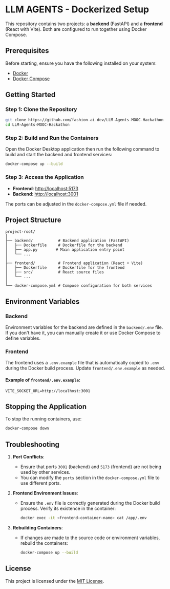 # LLM AGENTS - Dockerized Setup

This repository contains two projects: a **backend** (FastAPI) and a **frontend** (React with Vite). Both are configured to run together using Docker Compose.

## Prerequisites

Before starting, ensure you have the following installed on your system:

- [Docker](https://www.docker.com/get-started)
- [Docker Compose](https://docs.docker.com/compose/install/)

## Getting Started

### Step 1: Clone the Repository

```bash
git clone https://github.com/fashion-ai-dev/LLM-Agents-MOOC-Hackathon
cd LLM-Agents-MOOC-Hackathon
```

### Step 2: Build and Run the Containers

Open the Docker Desktop application then run the following command to build and start the backend and frontend services:

```bash
docker-compose up --build
```

### Step 3: Access the Application

- **Frontend**: [http://localhost:5173](http://localhost:5173)
- **Backend**: [http://localhost:3001](http://localhost:3001)

The ports can be adjusted in the `docker-compose.yml` file if needed.

## Project Structure

```plaintext
project-root/
│
├── backend/           # Backend application (FastAPI)
│   ├── Dockerfile     # Dockerfile for the backend
│   ├── app.py        # Main application entry point
│   └── ...
│
├── frontend/          # Frontend application (React + Vite)
│   ├── Dockerfile     # Dockerfile for the frontend
│   ├── src/           # React source files
│   └── ...
│
└── docker-compose.yml # Compose configuration for both services
```

## Environment Variables

### Backend
Environment variables for the backend are defined in the `backend/.env` file. If you don't have it, you can manually create it or use Docker Compose to define variables.

### Frontend
The frontend uses a `.env.example` file that is automatically copied to `.env` during the Docker build process. Update `frontend/.env.example` as needed.

#### Example of `frontend/.env.example`:
```env
VITE_SOCKET_URL=http://localhost:3001
```

## Stopping the Application

To stop the running containers, use:

```bash
docker-compose down
```

## Troubleshooting

1. **Port Conflicts**:
   - Ensure that ports `3001` (backend) and `5173` (frontend) are not being used by other services.
   - You can modify the `ports` section in the `docker-compose.yml` file to use different ports.

2. **Frontend Environment Issues**:
   - Ensure the `.env` file is correctly generated during the Docker build process. Verify its existence in the container:
     ```bash
     docker exec -it <frontend-container-name> cat /app/.env
     ```

3. **Rebuilding Containers**:
   - If changes are made to the source code or environment variables, rebuild the containers:
     ```bash
     docker-compose up --build
     ```

## License

This project is licensed under the [MIT License](LICENSE).

